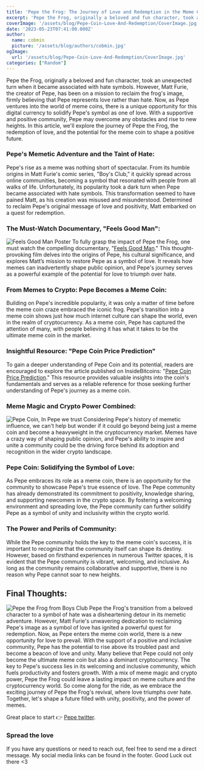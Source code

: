 ```yaml
---
title: 'Pepe the Frog: The Journey of Love and Redemption in the Meme Coin Revolution'
excerpt: 'Pepe the Frog, originally a beloved and fun character, took an unexpected turn when it became associated with hate symbols. However, Matt Furie, the creator of Pepe, has been on a mission to reclaim...'
coverImage: '/assets/blog/Pepe-Coin-Love-And-Redemption/CoverImage.jpg'
date: '2023-05-23T07:41:00.000Z'
author:
  name: cobmin
  picture: '/assets/blog/authors/cobmin.jpg'
ogImage:
  url: '/assets/blog/Pepe-Coin-Love-And-Redemption/CoverImage.jpg'
categories: ["Random"]
---
```


Pepe the Frog, originally a beloved and fun character, took an unexpected turn when it became associated with hate symbols. However, Matt Furie, the creator of Pepe, has been on a mission to reclaim the frog's image, firmly believing that Pepe represents love rather than hate. Now, as Pepe ventures into the world of meme coins, there is a unique opportunity for this digital currency to solidify Pepe's symbol as one of love. With a supportive and positive community, Pepe may overcome any obstacles and rise to new heights. In this article, we'll explore the journey of Pepe the Frog, the redemption of love, and the potential for the meme coin to shape a positive future.

### Pepe's Memetic Adventure and the Taint of Hate:

Pepe's rise as a meme was nothing short of spectacular. From its humble origins in Matt Furie's comic series, "Boy's Club," it quickly spread across online communities, becoming a symbol that resonated with people from all walks of life. Unfortunately, its popularity took a dark turn when Pepe became associated with hate symbols. This transformation seemed to have pained Matt, as his creation was misused and misunderstood. Determined to reclaim Pepe's original message of love and positivity, Matt embarked on a quest for redemption.

### The Must-Watch Documentary, "Feels Good Man":
![Feels Good Man Poster](/assets/blog/Pepe-Coin-Love-And-Redemption/FeelGoodMan.jpg)
To fully grasp the impact of Pepe the Frog, one must watch the compelling documentary, "[Feels Good Man](https://www.vudu.com/content/movies/details/Feels-Good-Man/1472833)." This thought-provoking film delves into the origins of Pepe, his cultural significance, and explores Matt’s mission to restore Pepe as a symbol of love. It reveals how memes can inadvertently shape public opinion, and Pepe's journey serves as a powerful example of the potential for love to triumph over hate.

### From Memes to Crypto: Pepe Becomes a Meme Coin:

Building on Pepe's incredible popularity, it was only a matter of time before the meme coin craze embraced the iconic frog. Pepe's transition into a meme coin shows just how much internet culture can shape the world, even in the realm of cryptocurrency. As a meme coin, Pepe has captured the attention of many, with people believing it has what it takes to be the ultimate meme coin in the market.

### Insightful Resource: "Pepe Coin Price Prediction"

To gain a deeper understanding of Pepe Coin and its potential, readers are encouraged to explore the article published on InsideBitcoins: "[Pepe Coin Price Prediction](https://insidebitcoins.com/cryptocurrency-price/pepe-coin-price-prediction)." This resource provides valuable insights into the coin's fundamentals and serves as a reliable reference for those seeking further understanding of Pepe's journey as a meme coin. 

### Meme Magic and Crypto Power Combined:
![Pepe Coin, In Pepe we trust](/assets/blog/Pepe-Coin-Love-And-Redemption/PepeCoin.jpg)
Considering Pepe's history of memetic influence, we can't help but wonder if it could go beyond being just a meme coin and become a heavyweight in the cryptocurrency market. Memes have a crazy way of shaping public opinion, and Pepe's ability to inspire and unite a community could be the driving force behind its adoption and recognition in the wider crypto landscape.

### Pepe Coin: Solidifying the Symbol of Love:

As Pepe embraces its role as a meme coin, there is an opportunity for the community to showcase Pepe's true essence of love. The Pepe community has already demonstrated its commitment to positivity, knowledge sharing, and supporting newcomers in the crypto space. By fostering a welcoming environment and spreading love, the Pepe community can further solidify Pepe as a symbol of unity and inclusivity within the crypto world.

### The Power and Perils of Community:

While the Pepe community holds the key to the meme coin's success, it is important to recognize that the community itself can shape its destiny. However, based on firsthand experiences in numerous Twitter spaces, it is evident that the Pepe community is vibrant, welcoming, and inclusive. As long as the community remains collaborative and supportive, there is no reason why Pepe cannot soar to new heights.

## Final Thoughts:
![Pepe the Frog from Boys Club](/assets/blog/Pepe-Coin-Love-And-Redemption/BoysClub.jpg)
Pepe the Frog's transition from a beloved character to a symbol of hate was a disheartening detour in its memetic adventure. However, Matt Furie's unwavering dedication to reclaiming Pepe's image as a symbol of love has ignited a powerful quest for redemption. Now, as Pepe enters the meme coin world, there is a new opportunity for love to prevail. With the support of a positive and inclusive community, Pepe has the potential to rise above its troubled past and become a beacon of love and unity. Many believe that Pepe could not only become the ultimate meme coin but also a dominant cryptocurrency. The key to Pepe's success lies in its welcoming and inclusive community, which fuels productivity and fosters growth. With a mix of meme magic and crypto power, Pepe the Frog could leave a lasting impact on meme culture and the cryptocurrency world. So come along for the ride, as we embrace the exciting journey of Pepe the Frog's  revival, where love triumphs over hate. Together, let's shape a future filled with unity, positivity, and the power of memes. 

Great place to start 👉 [Pepe twitter](https://twitter.com/pepecoineth).

### Spread the love

If you have any questions or need to reach out, feel free to send me a direct message. My social media links can be found in the footer. Good Luck out there <3 